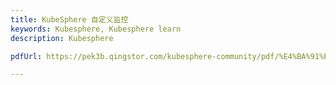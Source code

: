 ```yaml
---
title: KubeSphere 自定义监控 
keywords: Kubesphere, Kubesphere learn
description: Kubesphere

pdfUrl: https://pek3b.qingstor.com/kubesphere-community/pdf/%E4%BA%91%E5%8E%9F%E7%94%9F%E5%AE%9E%E6%88%98/%E7%9B%91%E6%8E%A7%E4%B8%8E%E5%91%8A%E8%AD%A6-KubeSphere%20%E8%87%AA%E5%AE%9A%E4%B9%89%E7%9B%91%E6%8E%A7.pdf 

---
```

